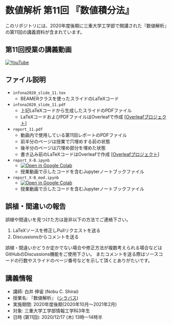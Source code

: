 # 数値解析 第11回 『数値積分法』

このリポジトリには、2020年度後期に三重大学工学部で開講された『数値解析』の第11回の講義資料が含まれています。

## 第11回授業の講義動画

[![YouTube](https://img.shields.io/badge/YouTube-%23FF0000.svg?style=for-the-badge&logo=YouTube&logoColor=white)](https://youtu.be/6ytqbMbTcuQ)

## ファイル説明

- `infona2020_slide_11.tex`
    - BEAMERクラスを使ったスライドのLaTeXコード
- `infona2020_slide_11.pdf`
    - 上記LaTeXコードから生成したスライドのPDFファイル
    - LaTeXコードおよびPDFファイルはOverleafで作成 [[Overleafプロジェクト](https://www.overleaf.com/read/jpkrbtdmyyjc)]
- `report_11.pdf`
    - 動画内で使用している第11回レポートのPDFファイル
    - 前半分のページは授業で穴埋めする前の状態
    - 後半分のページは穴埋め部分を埋めた状態
    - 書き込み前のLaTeXコードはOverleafで作成 [[Overleafプロジェクト](https://www.overleaf.com/read/byjwhndbcrxk)]
- `report_X-B.ipynb`
    - [![Open in Google Colab](https://colab.research.google.com/assets/colab-badge.svg)](https://colab.research.google.com/drive/1SGBiPkaeIIaeUR98Oo1LQf8VSkGMx9xv?usp=sharing)
    - 授業動画で示したコードを含むJupyterノートブックファイル
- `report_X-B_mod.ipynb`
    - [![Open in Google Colab](https://colab.research.google.com/assets/colab-badge.svg)](https://drive.google.com/file/d/1U2bh8j68HOuWEOYrup5s3KLCUbhRenVB/view?usp=sharing)
    - 授業動画で示したコードを含むJupyterノートブックファイル

## 誤植・間違いの報告

誤植や間違いを見つけた方は是非以下の方法でご連絡下さい。

1. LaTeXソースを修正しPullリクエストを送る
2. Discussionsからコメントを送る

誤植・間違いかどうか定かでない場合や修正方法が複数考えられる場合などはGitHubのDiscussions機能をご使用下さい。
またコメントを送る際はソースコードの行数やスライドのページ番号などを示して頂くとありがたいです。

## 講義情報

- 講師: 白井 伸宙 (Nobu C. Shirai)
- 授業名: 『数値解析』 ([シラバス](http://syllabus.mie-u.ac.jp/syllabus/2020/?action=display&id=12353))
- 実施期間: 2020年度後期(2020年10月～2021年2月)
- 対象:  三重大学工学部情報工学科3年生
- 日時 (第11回): 2020/12/17 (木) 13時—14時半

